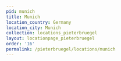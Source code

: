```yaml
---
pid: munich
title: Munich
location_country: Germany
location_city: Munich
collection: locations_pieterbruegel
layout: locationpage_pieterbruegel
order: '16'
permalink: /pieterbruegel/locations/munich
---
```

